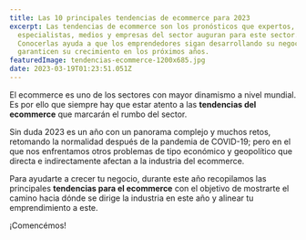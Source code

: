 ```yaml
---
title: Las 10 principales tendencias de ecommerce para 2023
excerpt: Las tendencias de ecommerce son los pronósticos que expertos,
  especialistas, medios y empresas del sector auguran para este sector.
  Conocerlas ayuda a que los emprendedores sigan desarrollando su negocio y
  garanticen su crecimiento en los próximos años.
featuredImage: tendencias-ecommerce-1200x685.jpg
date: 2023-03-19T01:23:51.051Z
---
```

<!--StartFragment-->

El ecommerce es uno de los sectores con mayor dinamismo a nivel mundial. Es por ello que siempre hay que estar atento a las **tendencias del ecommerce** que marcarán el rumbo del sector.

Sin duda 2023 es un año con un panorama complejo y muchos retos, retomando la normalidad después de la pandemia de COVID-19; pero en el que nos enfrentamos otros problemas de tipo económico y geopolítico que directa e indirectamente afectan a la industria del ecommerce.

Para ayudarte a crecer tu negocio, durante este año recopilamos las principales **tendencias para el ecommerce** con el objetivo de mostrarte el camino hacia dónde se dirige la industria en este año y alinear tu emprendimiento a este.

¡Comencémos!

<!--EndFragment-->
